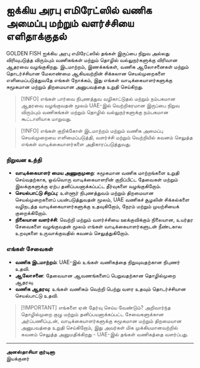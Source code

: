 # ஐக்கிய அரபு எமிரேட்ஸில் வணிக அமைப்பு மற்றும் வளர்ச்சியை எளிதாக்குதல்

GOLDEN FISH ஐக்கிய அரபு எமிரேட்ஸில் தங்கள் இருப்பை நிறுவ அல்லது விரிவுபடுத்த விரும்பும் வணிகங்கள் மற்றும் தொழில் வல்லுநர்களுக்கு விரிவான ஆதரவை வழங்குகிறது. இடமாற்றம், இணக்கங்கள், வணிக ஆலோசனைகள் மற்றும் தொடர்ச்சியான மேலாண்மை ஆகியவற்றின் சிக்கலான செயல்முறைகளை எளிமைப்படுத்துவதே எங்கள் நோக்கம், இது எங்கள் வாடிக்கையாளர்களுக்கு சுமூகமான மற்றும் திறமையான அனுபவத்தை உறுதி செய்கிறது.

> [!INFO] எங்கள் பார்வை
> நிபுணத்துவ வழிகாட்டுதல் மற்றும் நம்பகமான ஆதரவை வழங்குவதன் மூலம் UAE-இல் வெற்றிகரமான இருப்பை நிறுவ விரும்பும் வணிகங்கள் மற்றும் தொழில் வல்லுநர்களுக்கு நம்பகமான கூட்டாளியாக மாறுவது.

> [!INFO] எங்கள் குறிக்கோள்
> இடமாற்றம் மற்றும் வணிக அமைப்பு செயல்முறையை எளிமைப்படுத்தி, வளர்ச்சி மற்றும் வெற்றியில் கவனம் செலுத்த எங்கள் வாடிக்கையாளர்களை அதிகாரப்படுத்துவது.

### நிறுவன உத்தி

- **வாடிக்கையாளர் மைய அணுகுமுறை**: சுமூகமான வணிக மாற்றங்களை உறுதி செய்வதற்காக, ஒவ்வொரு வாடிக்கையாளரின் குறிப்பிட்ட தேவைகள் மற்றும் இலக்குகளுக்கு ஏற்ப தனிப்பயனாக்கப்பட்ட தீர்வுகளை வழங்குகிறோம்.
- **செயல்பாட்டு சிறப்பு**: உள்ளூர் நிபுணத்துவம் மற்றும் திறமையான செயல்முறைகளைப் பயன்படுத்துவதன் மூலம், UAE வணிகச் சூழலின் சிக்கல்களை வழிநடத்த வாடிக்கையாளர்களுக்கு உதவுகிறோம், நேரம் மற்றும் முயற்சியைக் குறைக்கிறோம்.
- **நிலையான வளர்ச்சி**: வெற்றி மற்றும் வளர்ச்சியை ஊக்குவிக்கும் நிலையான, உயர்தர சேவைகளை வழங்குவதன் மூலம் எங்கள் வாடிக்கையாளர்களுடன் நீண்டகால உறவுகளை உருவாக்குவதில் கவனம் செலுத்துகிறோம்.

### எங்கள் சேவைகள்

- **வணிக இடமாற்றம்**: UAE-இல் உங்கள் வணிகத்தை நிறுவுவதற்கான நிபுணர் உதவி.
- **ஆலோசனை**: தேவையான ஆவணங்களைப் பெறுவதற்கான தொழில்முறை ஆதரவு.
- **வணிக ஆதரவு**: உங்கள் வணிகம் வெற்றி பெற்று வளர உதவும் தொடர்ச்சியான செயல்பாட்டு உதவி.

> [!IMPORTANT] எங்களை ஏன் தேர்வு செய்ய வேண்டும்?
> அறிவார்ந்த தொழில்முறை குழு மற்றும் தனிப்பயனாக்கப்பட்ட சேவைகளுக்கான அர்ப்பணிப்புடன், வாடிக்கையாளர்களுக்கு சுமூகமான மற்றும் திறமையான அனுபவத்தை உறுதி செய்கிறோம், இது அவர்கள் மிக முக்கியமானவற்றில் கவனம் செலுத்த அனுமதிக்கிறது - UAE-இல் தங்கள் வணிகத்தை வளர்ப்பது.

---

**அனஸ்தாசியா குர்டினா**  
இயக்குனர்